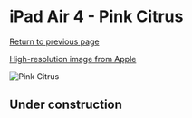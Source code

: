 # iPad Air 4 - Pink Citrus

[Return to previous page](/ipad_pro2)

[High-resolution image from Apple](https://store.storeimages.cdn-apple.com/8756/as-images.apple.com/is/MH093?wid=4500&hei=4500&fmt=png)

<div style="width: 500px"><img src="/almost_uncompressed/MH093.webp" alt="Pink Citrus"></div>

## Under construction
